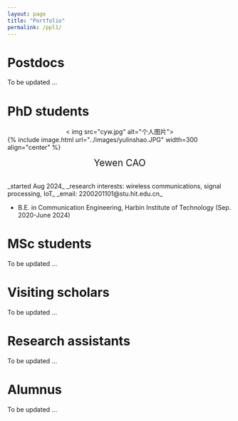 ```yaml
---
layout: page
title: "Portfolio"
permalink: /ppl1/
---
```


Postdocs
======

To be updated ...
  
PhD students
======

<div align="center">
  < img src="cyw.jpg" alt="个人图片">
</div>
{% include image.html url="../images/yulinshao.JPG"  width=300 align="center" %}
<br>
<p align="center">
  <span style="font-size: 1.5em;">Yewen CAO</span>
</p >
<br>
_started Aug 2024_  
_research interests: wireless communications, signal processing, IoT_  
_email: 2200201101@stu.hit.edu.cn_  

- B.E. in Communication Engineering, Harbin Institute of Technology (Sep. 2020-June 2024)

MSc students
======

To be updated ...



Visiting scholars
======

To be updated ...



Research assistants
======

To be updated ...




Alumnus 
======

To be updated ...
